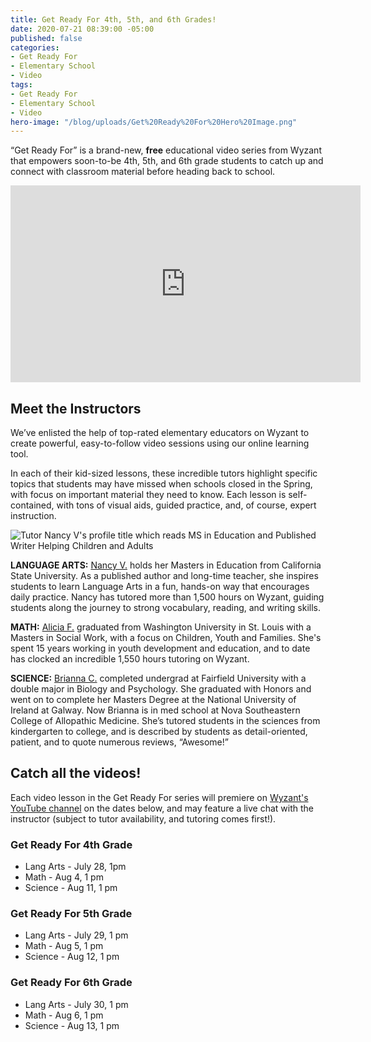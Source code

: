 ```yaml
---
title: Get Ready For 4th, 5th, and 6th Grades!
date: 2020-07-21 08:39:00 -05:00
published: false
categories:
- Get Ready For
- Elementary School
- Video
tags:
- Get Ready For
- Elementary School
- Video
hero-image: "/blog/uploads/Get%20Ready%20For%20Hero%20Image.png"
---
```


“Get Ready For” is a brand-new, **free** educational video series from Wyzant that empowers soon-to-be 4th, 5th, and 6th grade students to catch up and connect with classroom material before heading back to school.

<iframe width="560" height="315" src="https://www.youtube.com/embed/DVMzMcLND8U" frameborder="0" allow="accelerometer; autoplay; encrypted-media; gyroscope; picture-in-picture" allowfullscreen></iframe>

## Meet the Instructors

We’ve enlisted the help of top-rated elementary educators on Wyzant to create powerful, easy-to-follow video sessions using our online learning tool.

In each of their kid-sized lessons, these incredible tutors highlight specific topics that students may have missed when schools closed in the Spring, with focus on important material they need to know. Each lesson is self-contained, with tons of visual aids, guided practice, and, of course, expert instruction.

![Tutor Nancy V's profile title which reads MS in Education and Published Writer Helping Children and Adults](/blog/uploads/Nancy%20V%20no%20logo.png)

**LANGUAGE ARTS:** [Nancy V.](https://startlearning.wyzant.com/getreadyforsummer_5thgrade/clkn/https/www.wyzant.com/match/tutor/85499847) holds her Masters in Education from California State University. As a published author and long-time teacher, she inspires students to learn Language Arts in a fun, hands-on way that encourages daily practice. Nancy has tutored more than 1,500 hours on Wyzant, guiding students along the journey to strong vocabulary, reading, and writing skills.

**MATH:** [Alicia F.](https://startlearning.wyzant.com/getreadyforsummer_5thgrade/clkn/https/www.wyzant.com/match/tutor/77542480) graduated from Washington University in St. Louis with a Masters in Social Work, with a focus on Children, Youth and Families. She's spent 15 years working in youth development and education, and to date has clocked an incredible 1,550 hours tutoring on Wyzant.

**SCIENCE:** [Brianna C.](https://startlearning.wyzant.com/getreadyforsummer_5thgrade/clkn/https/www.wyzant.com/match/tutor/87527835) completed undergrad at Fairfield University with a double major in Biology and Psychology. She graduated with Honors and went on to complete her Masters Degree at the National University of Ireland at Galway. Now Brianna is in med school at Nova Southeastern College of Allopathic Medicine. She’s tutored students in the sciences from kindergarten to college, and is described by students as detail-oriented, patient, and to quote numerous reviews, “Awesome!” 

## Catch all the videos!

Each video lesson in the Get Ready For series will premiere on [Wyzant's YouTube channel](https://www.youtube.com/user/Wyzant) on the dates below, and may feature a live chat with the instructor (subject to tutor availability, and tutoring comes first!). 

### Get Ready For 4th Grade
	
* Lang Arts - July 28, 1pm
* Math - Aug 4, 1 pm
* Science - Aug 11, 1 pm

### Get Ready For 5th Grade
* Lang Arts - July 29, 1 pm
* Math - Aug 5, 1 pm
* Science - Aug 12, 1 pm

### Get Ready For 6th Grade
* Lang Arts - July 30, 1 pm
* Math - Aug 6, 1 pm
* Science - Aug 13, 1 pm